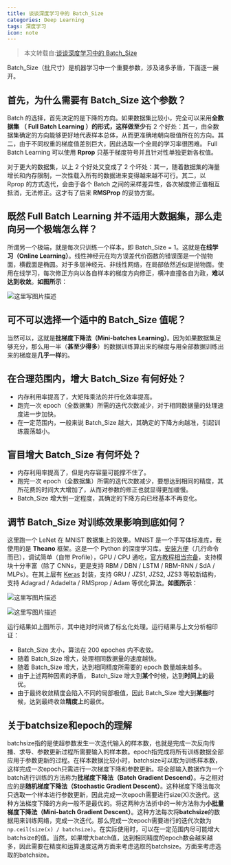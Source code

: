 ```yaml
---
title: 谈谈深度学习中的 Batch_Size
categories: Deep Learning
tags: 深度学习
icon: note
---
```


> 本文转载自:[谈谈深度学习中的 Batch_Size](http://blog.csdn.net/ycheng_sjtu/article/details/49804041#reply)

Batch_Size（批尺寸）是机器学习中一个重要参数，涉及诸多矛盾，下面逐一展开。

## 首先，为什么需要有 Batch_Size 这个参数？

Batch 的选择，首先决定的是下降的方向。如果数据集比较小，完全可以采用**全数据集 （ Full Batch Learning ）**的形式，这样做**至少**有 2 个好处：其一，由全数据集确定的方向能够更好地代表样本总体，从而更准确地朝向极值所在的方向。其二，由于不同权重的梯度值差别巨大，因此选取一个全局的学习率很困难。 Full Batch Learning 可以使用 **Rprop** 只基于梯度符号并且针对性单独更新各权值。

对于更大的数据集，以上 2 个好处又变成了 2 个坏处：其一，随着数据集的海量增长和内存限制，一次性载入所有的数据进来变得越来越不可行。其二，以 Rprop 的方式迭代，会由于各个 Batch 之间的采样差异性，各次梯度修正值相互抵消，无法修正。这才有了后来 **RMSProp** 的妥协方案。

## 既然 Full Batch Learning 并不适用大数据集，那么走向另一个极端怎么样？

所谓另一个极端，就是每次只训练一个样本，即 Batch_Size = 1。这就是**在线学习（Online Learning）**。线性神经元在均方误差代价函数的错误面是一个抛物面，横截面是椭圆。对于多层神经元、非线性网络，在局部依然近似是抛物面。使用在线学习，每次修正方向以各自样本的梯度方向修正，横冲直撞各自为政，**难以达到收敛**。**如图所示**：

![这里写图片描述](http://img.blog.csdn.net/20151112195814221) 

## 可不可以选择一个适中的 Batch_Size 值呢？

当然可以，这就是**批梯度下降法（Mini-batches Learning）**。因为如果数据集足够充分，那么用一半（**甚至少得多**）的数据训练算出来的梯度与用全部数据训练出来的梯度是**几乎一样**的。

## 在合理范围内，增大 Batch_Size 有何好处？

*   内存利用率提高了，大矩阵乘法的并行化效率提高。
*   跑完一次 epoch（全数据集）所需的迭代次数减少，对于相同数据量的处理速度进一步加快。
*   在一定范围内，一般来说 Batch_Size 越大，其确定的下降方向越准，引起训练震荡越小。

## 盲目增大 Batch_Size 有何坏处？

*   内存利用率提高了，但是内存容量可能撑不住了。
*   跑完一次 epoch（全数据集）所需的迭代次数减少，要想达到相同的精度，其所花费的时间大大增加了，从而对参数的修正也就显得更加缓慢。
*   Batch_Size 增大到一定程度，其确定的下降方向已经基本不再变化。

## 调节 Batch_Size 对训练效果影响到底如何？

这里跑一个 LeNet 在 MNIST 数据集上的效果。MNIST 是一个手写体标准库，我使用的是 **Theano** 框架。这是一个 Python 的深度学习库。[安装方便](http://deeplearning.net/software/theano/install.html#install)（几行命令而已），调试简单（自带 Profile），GPU / CPU 通吃，[官方教程相当完备](http://deeplearning.net/tutorial/contents.html)，支持模块十分丰富（除了 CNNs，更是支持 RBM / DBN / LSTM / RBM-RNN / SdA / MLPs）。在其上层有 [Keras](http://keras.io/) 封装，支持 GRU / JZS1, JZS2, JZS3 等较新结构，支持 Adagrad / Adadelta / RMSprop / Adam 等优化算法。**如图所示**：

![这里写图片描述](http://img.blog.csdn.net/20151112195829489)

![这里写图片描述](http://img.blog.csdn.net/20151112195843957) 

运行结果如上图所示，其中绝对时间做了标幺化处理。运行结果与上文分析相印证：

*   Batch_Size 太小，算法在 200 epoches 内不收敛。
*   随着 Batch_Size 增大，处理相同数据量的速度越快。
*   随着 Batch_Size 增大，达到相同精度所需要的 epoch 数量越来越多。
*   由于上述两种因素的矛盾， Batch_Size 增大到**某个**时候，达到**时间上**的最优。
*   由于最终收敛精度会陷入不同的局部极值，因此 Batch_Size 增大到**某些**时候，达到最终收敛**精度上**的最优。

## 关于batchsize和epoch的理解
batchsize指的是使超参数发生一次迭代输入的样本数，也就是完成一次反向传播、求导、参数更新过程所需要输入的样本数。epoch指完成将所有训练数据全部应用于参数更新的过程。在样本数据比较小时，batchsize可以取为训练样本数，这样完成一次epoch只需进行一次梯度下降和参数更新。将全部输入数据作为一个batch进行训练的方法称为**批梯度下降法（Batch Gradient Descend）**。与之相对应的是**随机梯度下降法（Stochastic Gradient Descent）**。这种梯度下降法每次只选取一个样本进行参数更新，因此完成一次epoch需要进行size(X)次迭代。这种方法梯度下降的方向一般不是最优的。将这两种方法折中的一种方法称为**小批量梯度下降法（Mini-batch Gradient Descent）**。这种方法每次将**batchsize**的数据用来训练网络，完成一次迭代。那么完成一次epoch需要进行的迭代次数为`np.ceil(size(x) / batchsize)`。在实际使用时，可以在一定范围内尽可能增大batchsize的值。当然，如果增大batch值，达到相同精度的epoch数会越来越多，因此需要在精度和运算速度这两方面来考虑选取的batchsize。方面来考虑选取的batchsize。